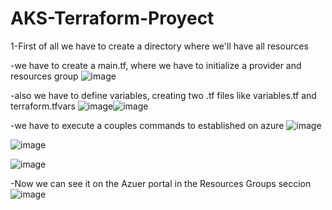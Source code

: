 # AKS-Terraform-Proyect
1-First of all we have to create a directory where we'll have all resources

-we have to create a main.tf, where we have to initialize a provider and resources group
![image](https://github.com/JooeeL98/AKS-Terraform-Proyect/assets/145325906/993cac51-aa95-42c1-a847-49576b6ea6fa)

-also we have to define variables, creating two .tf files like variables.tf and terraform.tfvars
![image](https://github.com/JooeeL98/AKS-Terraform-Proyect/assets/145325906/bbd9c96d-3356-4638-8666-ec18217fd1ad)![image](https://github.com/JooeeL98/AKS-Terraform-Proyect/assets/145325906/c2de97ff-320f-4728-9eb9-c70bf223f125)

-we have to execute a couples commands to established on azure
![image](https://github.com/JooeeL98/AKS-Terraform-Proyect/assets/145325906/ae152bce-26a1-4bfd-b45e-7f2c44df77a9)

![image](https://github.com/JooeeL98/AKS-Terraform-Proyect/assets/145325906/3c0d63eb-d47e-44d0-9140-b08efed00f7f)

![image](https://github.com/JooeeL98/AKS-Terraform-Proyect/assets/145325906/4446ddc2-22c9-44ff-bbe1-a361adc38eed)


-Now we can see it on the Azuer portal in the Resources Groups seccion
![image](https://github.com/JooeeL98/AKS-Terraform-Proyect/assets/145325906/3904ce21-0cd5-4c76-a768-55d44a805713)
